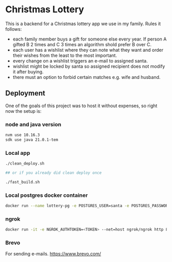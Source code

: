 # Christmas Lottery

This is a backend for a Christmas lottery app we use in my family. Rules it follows:

- each family member buys a gift for someone else every year. If person A gifted B 2 times and C 3 times an algorithm
  shold prefer B over C.
- each user has a wishlist where they can note what they want and order their wishes from the least to the most
  important.
- every change on a wishlist triggers an e-mail to assigned santa.
- wishlist might be locked by santa so assigned recipient does not modify it after buying.
- there must an option to forbid certain matches e.g. wife and husband.

## Deployment

One of the goals of this project was to host it without expenses,
so right now the setup is:

### node and java version

```bash
nvm use 10.16.3
sdk use java 21.0.1-tem
```

### Local app

```bash
./clean_deploy.sh

## or if you already did clean deploy once

./fast_build.sh
```

### Local postgres docker container

```bash
docker run --name lottery-pg -e POSTGRES_USER=santa -e POSTGRES_PASSWORD=example -e POSTGRES_DB=p1030_loteria -p 8543:5432 -d postgres
```

### ngrok

```bash
docker run -it -e NGROK_AUTHTOKEN=<TOKEN> --net=host ngrok/ngrok http 8080 --domain=<DOMAIN>
```

### Brevo

For sending e-mails.
https://www.brevo.com/
